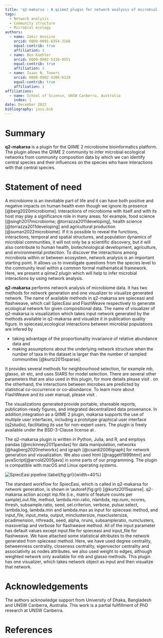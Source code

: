 ```yaml
---
title: 'q2-makarsa : A qiime2 plugin for network analysis of microbial data'
tags:
  - Network analysis
  - Community structure
  - Microbial ecology
authors:
  - name: Zakir Hossine
    orcid: 0000-0001-6354-3166
    equal-contrib: true
    affiliation: 1
  - name: Ben Kaehler
    orcid: 0000-0002-5318-9551 
    equal-contrib: true 
    affiliation: 1
  - name: Isaac N. Towers
    orcid: 0000-0002-4308-6129
    equal-contrib: true
    affiliation: 1
affiliations:
  - name: School of Science, UNSW Canberra, Australia
    index: 1
date: December 2022
bibliography: joss.bib
---
```


# Summary

**q2-makarsa** is a plugin for the QIIME 2 microbiome bioinformatics platform. The plugin allows the QIIME 2 community to infer microbial ecological networks from community composition data by which we can identify central species and their influences on the species who have interactions with that central species. 

# Statement of need

A microbiome is an inevitable part of life and it can have both positive and negative impacts on human health even though we ignore its presence [@berg2020microbiome]. Interactions of microbiome with itself and with its host may play a significance role in many areas; for example, food science [@singh2017microbiome; @torrazza2011developing], health science [@torrazza2011developing] and agricultural production [@suman2022microbiome]. If it is possible to reveal the functions, interactions, temporal and spatial structures, and population dynamics of microbial communities, it will not only be a scientific discovery, but it will also contribute to human health, biotechnological development, agriculture, and environmental protection. To discover the interactions among microbiota within or between ecosystem, network analysis is an important starting point. It allows us to investigate questions from the species level to the community level within a common formal mathematical framework. Here, we present a qiime2 plugin which will help to infer microbial interactions by using network analysis.

**q2-makarsa** performs network analysis of microbiome data. It has two methods for network generation and one visualizer to visualize generated network.  The name of available methods in q2-makarsa are spieceasi and flashweave, which call SpiecEasi and FlashWeave respectively to generate ecological network for given compositional data. The name of visualizer of q2-makarsa is visualization which takes input network generated by the methods available in q2-makarsa and visualize it in publication quality figure.
In spieceasi,ecological interactions between microbial populations are infered by 

- taking advantage of the proportionality invariance of relative abundance data and 
- making assumptions about the underlying network structure when the number of taxa in the dataset is larger than the number of sampled communities [@kurtz2015sparse].

It provides several methods for neighbourhood selection, for example mb, glasso, slr etc, and uses StARS for model selection. There are several other parameters that are also used in this plugin, for more details please visit [](https://github.com/zdk123/SpiecEasi). 
on the otherhand, the interactions between microbes are predicted by statistical co-occurrence or co-abundance. To learn more about FlashWeave and its user manual, please visit [](https://github.com/meringlab/FlashWeave.jl).

The visualizations generated provide portable, shareable reports, publication-ready figures, and integrated decentralized data provenance. In addition,integration as a QIIME 2 plugin, makarsa supports the use of multiple user interfaces, including a prototype graphical user interface (q2studio), facilitating its use for non-expert users. The plugin is freely available under the BSD-3-Clause license at [](https://github.com/BenKaehler/makarsa).

The q2-makarsa plugin is written in Python, Julia, and R, and employs pandas [@mckinney2011pandas] for data manipulation, networkx [@hagberg2020networkx] and igraph [@csardi2006igraph] for network generation and visualization. We also used html [@raggett1999html] and javaScript[@arnold2005java] in some parts of our programming. The plugin is compatible with macOS and Linux operating systems.

![SpiecEasi pipeline.\label{fig:grl}](spieceasi.png){width=40%}

The standard workflow for SpiecEasi, which is called in q2-makarsa for network generation, is shown in \autoref{fig:grl} [@kurtz2015sparse]. q2-makarsa action accept inp.file (i.e., matrix of feature counts per sample),out.file, method, lambda.min.ratio, nlambda, rep.num, ncores, thresh, subsample.ratio, seed, sel.criterion, verbose, pulsar.select, lambda.log, lambda.min and lambda.max as input for spieceasi method, and input_file,  input_meta, output, minclustersize, maxclustersize, pcadimension, nthreads, seed, alpha, nruns, subsampleratio, numclusters, maxoverlap and  verbose for flashweave method. All of the input parameter has default values except input.file for spieceasi and input_file for flashweave. We have attached some statistical attributes to the network generated from spieceasi method. Here, we have used degree centrality, betweenness centrality, closeness centrality, eigenvector centrality and associativity as nodes attributes. we also used weight to edges, although weighted network only available for mb and glasso methods. This plugin has one visualizer, which takes network object as input and then visualize that network.

# Acknowledgements

The authors acknowledge support from University of Dhaka, Bangladesh and UNSW Canberra, Australia. This work is a partial fullfillment of PhD research at UNSW Canberra.
# References
